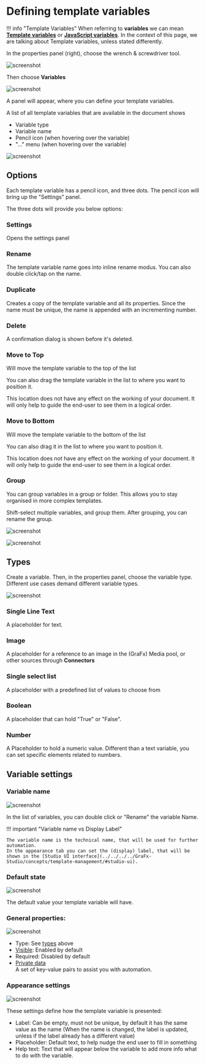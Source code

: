 # Defining template variables

!!! info "Template Variables"
	When referring to **variables** we can mean **[Template variables](../../../../GraFx-Studio/concepts/variables/#template-variables)** or **[JavaScript variables](../../../../GraFx-Studio/concepts/variables/#javascript-variables)**.
	In the context of this page, we are talking about Template variables, unless stated differently.

In the properties panel (right), choose the wrench & screwdriver tool.

![screenshot](var01.png)

Then choose **Variables**

![screenshot](var02.png)

A panel will appear, where you can define your template variables.

A list of all template variables that are available in the document shows

- Variable type
- Variable name
- Pencil icon (when hovering over the variable)
- "..." menu (when hovering over the variable)

![screenshot](var03.png)

## Options

Each template variable has a pencil icon, and three dots.
The pencil icon will bring up the "Settings" panel.

The three dots will provide you below options:

### Settings

Opens the settings panel

### Rename

The template variable name goes into inline rename modus.
You can also double click/tap on the name.

### Duplicate

Creates a copy of the template variable and all its properties.
Since the name must be unique, the name is appended with an incrementing number.

### Delete

A confirmation dialog is shown before it's deleted.

### Move to Top

Will move the template variable to the top of the list

You can also drag the template variable in the list to where you want to position it.

This location does not have any effect on the working of your document. It will only help to guide the end-user to see them in a logical order.

### Move to Bottom

Will move the template variable to the bottom of the list

You can also drag it in the list to where you want to position it.

This location does not have any effect on the working of your document. It will only help to guide the end-user to see them in a logical order.

### Group

You can group variables in a group or folder. This allows you to stay organised in more complex templates.

Shift-select multiple variables, and group them. After grouping, you can rename the group.

![screenshot](group01.png)

![screenshot](group02.png)

## Types

Create a variable. Then, in the properties panel, choose the variable type. Different use cases demand different variable types.

![screenshot](vartypes.png)

### Single Line Text

A placeholder for text.

### Image

A placeholder for a reference to an image in the (GraFx) Media pool, or other sources through **Connectors**

### Single select list

A placeholder with a predefined list of values to choose from

### Boolean

A placeholder that can hold "True" or "False".

### Number

A Placeholder to hold a numeric value. Different than a text variable, you can set specific elements related to numbers.

## Variable settings

### Variable name

![screenshot](var07.png)

In the list of variables, you can double click or "Rename" the variable Name.

!!! important "Variable name vs Display Label"

    The variable name is the technical name, that will be used for further automation.
    In the appearance tab you can set the (display) label, that will be shown in the [Studio UI interface](../../../../GraFx-Studio/concepts/template-management/#studio-ui).

### Default state

![screenshot](var04.png)

The default value your template variable will have.

### General properties:

![screenshot](var05.png)

- Type: See [types](#types) above
- [Visible](#visibility-conditions): Enabled by default
- Required: Disabled by default
- [Private data](../../../../GraFx-Studio/concepts/private-data/)  
A set of key-value pairs to assist you with automation.

### Appearance settings

![screenshot](var06.png)

These settings define how the template variable is presented:

- Label: Can be empty, must not be unique, by default it has the same value as the name (When the name is changed, the label is updated, unless if the label already has a different value)
- Placeholder: Default text, to help nudge the end user to fill in something
- Help text: Text that will appear below the variable to add more info what to do with the variable.